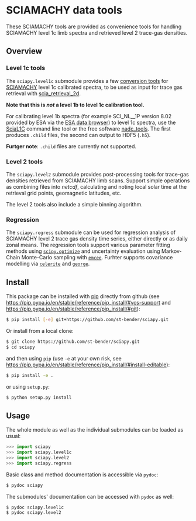 # SCIAMACHY data tools

These SCIAMACHY tools are provided as convenience tools for handling
SCIAMACHY level 1c limb spectra and retrieved level 2 trace-gas densities.

## Overview

### Level 1c tools

The `sciapy.level1c` submodule provides a few
[conversion tools](sciapy/level1c/README.md) for [SCIAMACHY](www.sciamachy.org)
level 1c calibrated spectra, to be used as input for trace gas retrieval with
[scia\_retrieval\_2d](https://github.com/st-bender/scia_retrieval_2d).

**Note that this is *not* a level 1b to level 1c calibration tool.**

For calibrating level 1b spectra (for example SCI\_NL\_\_1P version 8.02
provided by ESA via the
[ESA data browser](https://earth.esa.int/web/guest/data-access/browse-data-products))
to level 1c spectra, use the
[SciaL1C](https://earth.esa.int/web/guest/software-tools/content/-/article/scial1c-command-line-tool-4073)
command line tool or the free software
[nadc\_tools](https://github.com/rmvanhees/nadc_tools).
The first produces `.child` files, the second can output to HDF5 (`.h5`).

**Furtger note**: `.child` files are currently not supported.

### Level 2 tools

The `sciapy.level2` submodule provides
post-processing tools for trace-gas densities retrieved from SCIAMACHY limb scans.
Support simple operations as combining files into *netcdf*, calculating and noting
local solar time at the retrieval grid points, geomagnetic latitudes, etc.

The level 2 tools also include a simple binning algorithm.

### Regression

The `sciapy.regress` submodule can be used for regression analysis of SCIAMACHY
level 2 trace gas density time series, either directly or as daily zonal means.
The regression tools support various parameter fitting methods using
[`scipy.optimize`](https://docs.scipy.org/doc/scipy/reference/optimize.html)
and uncertainty evaluation using Markov-Chain Monte-Carlo sampling with
[`emcee`](https://emcee.readthedocs.io).
Furhter supports covariance modelling via
[`celerite`](https://celerite.readthedocs.io)
and [`george`](https://george.readthedocs.io).

## Install
  
This package can be installed with [pip](https://pip.pypa.io) directly
from github (see https://pip.pypa.io/en/stable/reference/pip_install/#vcs-support
and https://pip.pypa.io/en/stable/reference/pip_install/#git):
```sh
$ pip install [-e] git+https://github.com/st-bender/sciapy.git
```

Or install from a local clone:
```sh
$ git clone https://github.com/st-bender/sciapy.git
$ cd sciapy
```
and then using `pip` (use `-e` at your own risk, see
https://pip.pypa.io/en/stable/reference/pip_install/#install-editable):
```sh
$ pip install -e .
```
or using `setup.py`:
```sh
$ python setup.py install
```

## Usage

The whole module as well as the individual submodules can be loaded as usual:
```py
>>> import sciapy
>>> import sciapy.level1c
>>> import sciapy.level2
>>> import sciapy.regress
```

Basic class and method documentation is accessible via `pydoc`:
```sh
$ pydoc sciapy
```

The submodules' documentation can be accessed with `pydoc` as well:
```sh
$ pydoc sciapy.level1c
$ pydoc sciapy.level2
```
